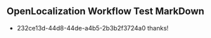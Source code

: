## OpenLocalization Workflow Test MarkDown
* 232ce13d-44d8-44de-a4b5-2b3b2f3724a0 
thanks!<!--HONumber=Mar16_HO3-->
